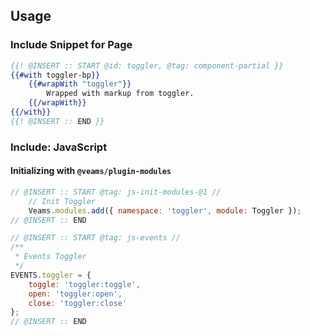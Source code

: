 ## Usage

### Include Snippet for Page

``` hbs
{{! @INSERT :: START @id: toggler, @tag: component-partial }}
{{#with toggler-bp}}
	{{#wrapWith "toggler"}}
		Wrapped with markup from toggler.
	{{/wrapWith}}
{{/with}}
{{! @INSERT :: END }}
```

### Include: JavaScript

#### Initializing with `@veams/plugin-modules`

``` js
// @INSERT :: START @tag: js-init-modules-@1 //
	// Init Toggler
    Veams.modules.add({ namespace: 'toggler', module: Toggler });
// @INSERT :: END
```

``` js
// @INSERT :: START @tag: js-events //
/**
 * Events Toggler
 */
EVENTS.toggler = {
	toggle: 'toggler:toggle',
	open: 'toggler:open',
	close: 'toggler:close'
};
// @INSERT :: END
```
